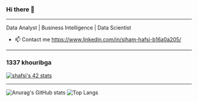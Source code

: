### Hi there 👋
-------------------------------------------------------------------------------------------------------------------------------------------------------------------------
Data Analyst | Business Intelligence | Data Scientist

- 📫 Contact me https://www.linkedin.com/in/siham-hafsi-b16a0a205/
-------------------------------------------------------------------------------------------------------------------------------------------------------------------------
### 1337 khouribga
[![shafsi's 42 stats](https://badge.mediaplus.ma/binary/shafsi)](https://github.com/oakoudad/badge42)  

-------------------------------------------------------------------------------------------------------------------------------------------------------------------------
![Anurag's GitHub stats](https://github-readme-stats.vercel.app/api?username=sihamhafsi&show_icons=true&theme=holi)
![Top Langs](https://github-readme-stats.vercel.app/api/top-langs/?username=sihamhafsi&layout=compact&theme=holi)


